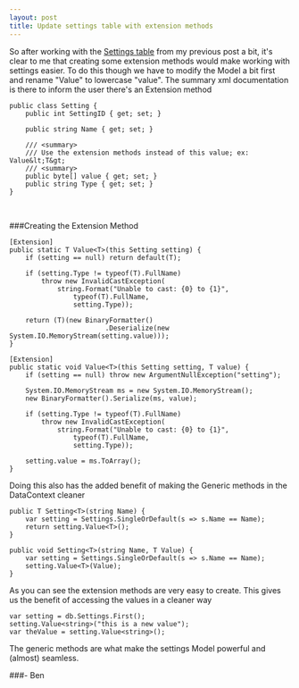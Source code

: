 ```yaml
---
layout: post
title: Update settings table with extension methods
---
```


So after working with the <a href='http://buildstarted.com/2010/08/09/creating-a-settings-table-that-can-handle-almost-any-type-of-value/'>Settings table</a> from my previous post a bit, it's clear to me that creating some extension methods would make working with settings easier. To do this though we have to modify the Model a bit first and rename "Value" to lowercase "value". The summary xml documentation is there to inform the user there's an Extension method

    public class Setting {
        public int SettingID { get; set; }
    
        public string Name { get; set; }
    
        /// <summary>
        /// Use the extension methods instead of this value; ex: Value&lt;T&gt;
        /// <summary>
        public byte[] value { get; set; }
        public string Type { get; set; }
    }


<br />

###Creating the Extension Method

    [Extension]
    public static T Value<T>(this Setting setting) {
        if (setting == null) return default(T);

        if (setting.Type != typeof(T).FullName)
            throw new InvalidCastException(
                string.Format("Unable to cast: {0} to {1}",
                    typeof(T).FullName,
                    setting.Type));

        return (T)(new BinaryFormatter()
                            .Deserialize(new System.IO.MemoryStream(setting.value)));
    }

    [Extension]
    public static void Value<T>(this Setting setting, T value) {
        if (setting == null) throw new ArgumentNullException("setting");

        System.IO.MemoryStream ms = new System.IO.MemoryStream();
        new BinaryFormatter().Serialize(ms, value);

        if (setting.Type != typeof(T).FullName)
            throw new InvalidCastException(
                string.Format("Unable to cast: {0} to {1}",
                    typeof(T).FullName,
                    setting.Type));

        setting.value = ms.ToArray();
    }


Doing this also has the added benefit of making the Generic methods in the DataContext cleaner

    public T Setting<T>(string Name) {
        var setting = Settings.SingleOrDefault(s => s.Name == Name);
        return setting.Value<T>();
    }

    public void Setting<T>(string Name, T Value) {
        var setting = Settings.SingleOrDefault(s => s.Name == Name);
        setting.Value<T>(Value);
    }


As you can see the extension methods are very easy to create. This gives us the benefit of accessing the values in a cleaner way

    var setting = db.Settings.First();
    setting.Value<string>("this is a new value");
    var theValue = setting.Value<string>();


The generic methods are what make the settings Model powerful and (almost) seamless.

###- Ben
